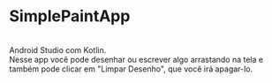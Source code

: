 # SimplePaintApp
<BR>Android Studio com Kotlin.
<BR>Nesse app você pode desenhar ou escrever algo arrastando na tela e também pode clicar em "Limpar Desenho", que você irá apagar-lo.

  

